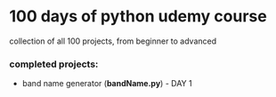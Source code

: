 # 100 days of python udemy course
collection of all 100 projects, from beginner to advanced



### completed projects:
+ band name generator (**bandName.py**) - DAY 1
 
